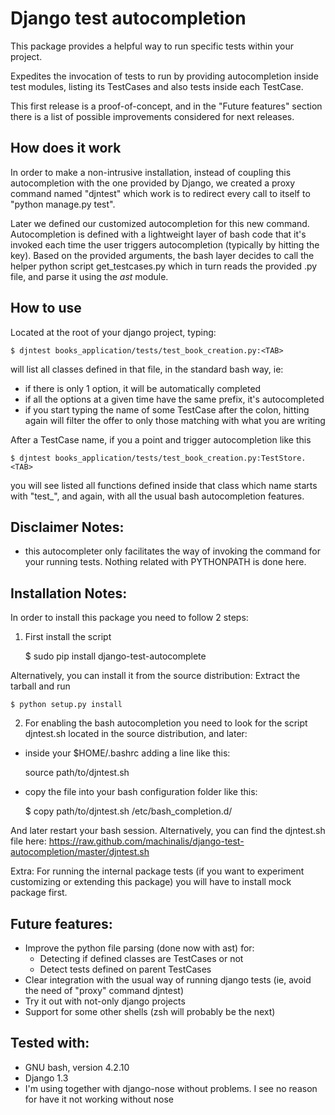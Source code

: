 Django test autocompletion
==========================

This package provides a helpful way to run specific tests within your project.

Expedites the invocation of tests to run by providing autocompletion inside
test modules, listing its TestCases and also tests inside each TestCase.

This first release is a proof-of-concept, and in the "Future features" section
there is a list of possible improvements considered for next releases.


How does it work
----------------

In order to make a non-intrusive installation, instead of coupling this
autocompletion with the one provided by Django, we created a proxy command
named "djntest" which work is to redirect every call to itself to
"python manage.py test".

Later we defined our customized autocompletion for this new command.
Autocompletion is defined with a lightweight layer of bash code that it's
invoked each time the user triggers autocompletion (typically by hitting the
<TAB> key). Based on the provided arguments, the bash layer decides to call the
helper python script get_testcases.py which in turn reads the provided .py
file, and parse it using the *ast* module.


How to use
----------

Located at the root of your django project, typing:

    $ djntest books_application/tests/test_book_creation.py:<TAB>

will list all classes defined in that file, in the standard bash way, ie:
 * if there is only 1 option, it will be automatically completed
 * if all the options at a given time have the same prefix, it's autocompleted
 * if you start typing the name of some TestCase after the colon, hitting <TAB>
   again will filter the offer to only those matching with what you are writing

After a TestCase name, if you a point and trigger autocompletion like this

    $ djntest books_application/tests/test_book_creation.py:TestStore.<TAB>

you will see listed all functions defined inside that class which name starts
with "test_", and again, with all the usual bash autocompletion features.


Disclaimer Notes:
-----------------

 * this autocompleter only facilitates the way of invoking the command for
   your running tests. Nothing related with PYTHONPATH is done here.


Installation Notes:
-------------------

In order to install this package you need to follow 2 steps:

1. First install the script

    $ sudo pip install django-test-autocomplete

Alternatively, you can install it from the source distribution:
Extract the tarball and run

    $ python setup.py install

2. For enabling the bash autocompletion you need to look for the
script djntest.sh located in the source distribution, and later:

 * inside your $HOME/.bashrc adding a line like this:

    source path/to/djntest.sh

 * copy the file into your bash configuration folder like this:

    $ copy path/to/djntest.sh /etc/bash_completion.d/

And later restart your bash session.
Alternatively, you can find the djntest.sh file here:
https://raw.github.com/machinalis/django-test-autocompletion/master/djntest.sh

Extra:
For running the internal package tests (if you want to experiment customizing
or extending this package) you will have to install mock package first.


Future features:
----------------

 * Improve the python file parsing (done now with ast) for:
    - Detecting if defined classes are TestCases or not
    - Detect tests defined on parent TestCases
 * Clear integration with the usual way of running django tests (ie, avoid the need of
   "proxy" command djntest)
 * Try it out with not-only django projects
 * Support for some other shells (zsh will probably be the next)


Tested with:
------------
 * GNU bash, version 4.2.10
 * Django 1.3
 * I'm using together with django-nose without problems. I see no reason for
   have it not working without nose
